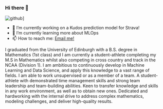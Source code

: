 ### Hi there 👋
![github](https://img.shields.io/badge/GitHub-000000?style=for-the-badge&logo=GitHub&logoColor=white)]

- 🔭 I’m currently working on a Kudos prediction model for Strava!
- 🌱 I’m currently learning more about MLOps
- 📫 How to reach me: [Email me!](mailto:jackmleitch@gmail.com)

I graduated from the University of Edinburgh with a B.S. degree in Mathematics (1st class) and I am currently a student-athlete completing my M.S in Mathematics whilst also competing in cross country and track in the NCAA (Division 1). I am ambitious to continuously develop in Machine Learning and Data Science, and apply this knowledge to a vast range of fields. 
I am able to work unsupervised or as a member of a team. A student-athlete with demonstrated time management skills and strong team leadership and team-building abilities. Keen to transfer knowledge and skills in any work environment, as well as to obtain new ones. Dedicated and hardworking with the internal drive to address complex mathematics, modeling challenges, and deliver high-quality results.
